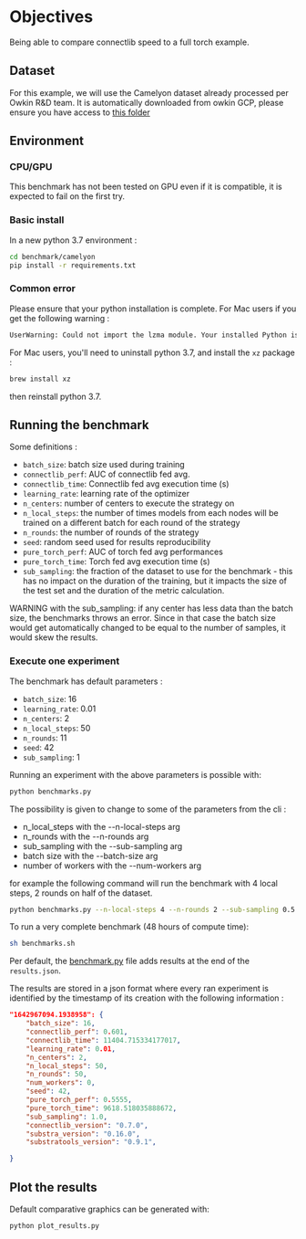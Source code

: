 # Objectives

Being able to compare connectlib speed to a full torch example.

## Dataset

For this example, we will use the Camelyon dataset already processed per Owkin R&D team. It is automatically downloaded from owkin GCP, please ensure you have access to [this folder](https://console.cloud.google.com/storage/browser/camelyon_0_5?project=connectors-preview)

## Environment

### CPU/GPU

This benchmark has not been tested on GPU even if it is compatible, it is expected to fail on the first try.

### Basic install

In a new python 3.7 environment :

```sh
cd benchmark/camelyon
pip install -r requirements.txt
```

### Common error

Please ensure that your python installation is complete. For Mac users if you get the following warning :

```sh
UserWarning: Could not import the lzma module. Your installed Python is incomplete. Attempting to use lzma compression will result in a RuntimeError.
```

For Mac users, you'll need to uninstall python 3.7, and install the `xz` package :

```sh
brew install xz
```

then reinstall python 3.7.

## Running the benchmark

Some definitions :

- `batch_size`: batch size used during training
- `connectlib_perf`: AUC of connectlib fed avg.
- `connectlib_time`: Connectlib fed avg execution time (s)
- `learning_rate`: learning rate of the optimizer
- `n_centers`: number of centers to execute the strategy on
- `n_local_steps`: the number of times models from each nodes will be trained on a different batch for each round of the strategy
- `n_rounds`: the number of rounds of the strategy
- `seed`: random seed used for results reproducibility
- `pure_torch_perf`: AUC of torch fed avg performances
- `pure_torch_time`: Torch fed avg execution time (s)
- `sub_sampling`: the fraction of the dataset to use for the benchmark - this has no impact on the duration of the training, but it impacts the size of the test set and the duration of the metric calculation.

WARNING with the sub_sampling: if any center has less data than the batch size, the benchmarks throws an error. Since in that case the batch size would get automatically changed to be equal to the number of samples, it would skew the results.

### Execute one experiment

The benchmark has default parameters :

- `batch_size`: 16
- `learning_rate`: 0.01
- `n_centers`: 2
- `n_local_steps`: 50
- `n_rounds`: 11
- `seed`: 42
- `sub_sampling`: 1

Running an experiment with the above parameters is possible with:

```sh
python benchmarks.py
```

The possibility is given to change to some of the parameters from the cli :

- n_local_steps with the --n-local-steps arg
- n_rounds with the --n-rounds arg
- sub_sampling with the --sub-sampling arg
- batch size with the --batch-size arg
- number of workers with the --num-workers arg

for example the following command will run the benchmark with 4 local steps, 2 rounds on half of the dataset.

```sh
python benchmarks.py --n-local-steps 4 --n-rounds 2 --sub-sampling 0.5
```

To run a very complete benchmark (48 hours of compute time):

```sh
sh benchmarks.sh
```

Per default, the [benchmark.py](benchmarks.py) file adds results at the end of the `results.json`.

The results are stored in a json format where every ran experiment is identified by the timestamp of its creation with the following information :

```json
"1642967094.1938958": {
    "batch_size": 16,
    "connectlib_perf": 0.601,
    "connectlib_time": 11404.715334177017,
    "learning_rate": 0.01,
    "n_centers": 2,
    "n_local_steps": 50,
    "n_rounds": 50,
    "num_workers": 0,
    "seed": 42,
    "pure_torch_perf": 0.5555,
    "pure_torch_time": 9618.518035888672,
    "sub_sampling": 1.0,
    "connectlib_version": "0.7.0",
    "substra_version": "0.16.0",
    "substratools_version": "0.9.1",

}
```

## Plot the results

Default comparative graphics can be generated with:

```sh
python plot_results.py
```
